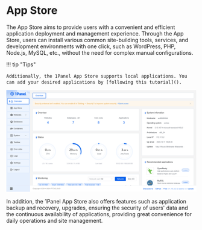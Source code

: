 # App Store

The App Store aims to provide users with a convenient and efficient application deployment and management experience. Through the App Store, users can install various common site-building tools, services, and development environments with one click, such as WordPress, PHP, Node.js, MySQL, etc., without the need for complex manual configurations.

!!! tip "Tips"

    Additionally, the 1Panel App Store supports local applications. You can add your desired applications by [following this tutorial]().

![App Store](../../img/overview.png)

In addition, the 1Panel App Store also offers features such as application backup and recovery, upgrades, ensuring the security of users' data and the continuous availability of applications, providing great convenience for daily operations and site management.
